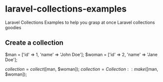 # laravel-collections-examples
Laravel Collections Examples to help you grasp at once Laravel collections goodies

## Create a collection
  $man = ['id' => 1, 'name' => 'John Doe'];
  $woman = ['id' => 2, 'name' => 'Jane Doe'];
  
  $collection = collect([$man, $woman]);
  $collection = Collection::make([$man, $woman]);

